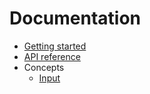 # Documentation

* [Getting started](getting-started.md)
* [API reference](api-reference.md)
* Concepts
  * [Input](concepts/input.md)